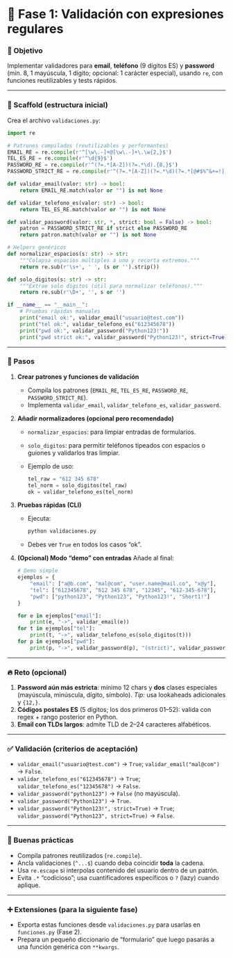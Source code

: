 # 🔹 Fase 1: Validación con expresiones regulares

### 🎯 Objetivo

Implementar validadores para **email**, **teléfono** (9 dígitos ES) y **password** (mín. 8, 1 mayúscula, 1 dígito; opcional: 1 carácter especial), usando `re`, con funciones reutilizables y tests rápidos.

---

### 🧱 Scaffold (estructura inicial)

Crea el archivo `validaciones.py`:

```python
import re

# Patrones compilados (reutilizables y performantes)
EMAIL_RE = re.compile(r'^[\w\.-]+@[\w\.-]+\.\w{2,}$')
TEL_ES_RE = re.compile(r'^\d{9}$')
PASSWORD_RE = re.compile(r'^(?=.*[A-Z])(?=.*\d).{8,}$')
PASSWORD_STRICT_RE = re.compile(r'^(?=.*[A-Z])(?=.*\d)(?=.*[@#$%^&+=!]).{8,}$')

def validar_email(valor: str) -> bool:
    return EMAIL_RE.match(valor or "") is not None

def validar_telefono_es(valor: str) -> bool:
    return TEL_ES_RE.match(valor or "") is not None

def validar_password(valor: str, *, strict: bool = False) -> bool:
    patron = PASSWORD_STRICT_RE if strict else PASSWORD_RE
    return patron.match(valor or "") is not None

# Helpers genéricos
def normalizar_espacios(s: str) -> str:
    """Colapsa espacios múltiples a uno y recorta extremos."""
    return re.sub(r'\s+', ' ', (s or '').strip())

def solo_digitos(s: str) -> str:
    """Extrae solo dígitos (útil para normalizar teléfonos)."""
    return re.sub(r'\D+', '', s or '')

if __name__ == "__main__":
    # Pruebas rápidas manuales
    print("email ok:", validar_email("usuario@test.com"))
    print("tel ok:", validar_telefono_es("612345678"))
    print("pwd ok:", validar_password("Python123!"))
    print("pwd strict ok:", validar_password("Python123!", strict=True))
```

---

### 🧭 Pasos

1. **Crear patrones y funciones de validación**

   * Compila los patrones (`EMAIL_RE`, `TEL_ES_RE`, `PASSWORD_RE`, `PASSWORD_STRICT_RE`).
   * Implementa `validar_email`, `validar_telefono_es`, `validar_password`.

2. **Añadir normalizadores (opcional pero recomendado)**

   * `normalizar_espacios`: para limpiar entradas de formularios.
   * `solo_digitos`: para permitir teléfonos tipeados con espacios o guiones y validarlos tras limpiar.
   * Ejemplo de uso:

     ```python
     tel_raw = "612 345 678"
     tel_norm = solo_digitos(tel_raw)
     ok = validar_telefono_es(tel_norm)
     ```

3. **Pruebas rápidas (CLI)**

   * Ejecuta:

     ```bash
     python validaciones.py
     ```
   * Debes ver `True` en todos los casos “ok”.

4. **(Opcional) Modo “demo” con entradas**
   Añade al final:

   ```python
   # Demo simple
   ejemplos = {
       "email": ["a@b.com", "mal@com", "user.name@mail.co", "x@y"],
       "tel": ["612345678", "612 345 678", "12345", "612-345-678"],
       "pwd": ["python123", "Python123", "Python123!", "Short1!"]
   }

   for e in ejemplos["email"]:
       print(e, "->", validar_email(e))
   for t in ejemplos["tel"]:
       print(t, "->", validar_telefono_es(solo_digitos(t)))
   for p in ejemplos["pwd"]:
       print(p, "->", validar_password(p), "(strict)", validar_password(p, strict=True))
   ```

---

### 🔥 Reto (opcional)

1. **Password aún más estricta**: mínimo 12 chars y **dos** clases especiales (mayúscula, minúscula, dígito, símbolo).
   *Tip:* usa lookaheads adicionales y `{12,}`.
2. **Códigos postales ES** (5 dígitos; los dos primeros 01–52): valida con regex + rango posterior en Python.
3. **Email con TLDs largos**: admite TLD de 2–24 caracteres alfabéticos.

---

### ✅ Validación (criterios de aceptación)

* `validar_email("usuario@test.com")` → `True`; `validar_email("mal@com")` → `False`.
* `validar_telefono_es("612345678")` → `True`; `validar_telefono_es("12345678")` → `False`.
* `validar_password("python123")` → `False` (no mayúscula).
* `validar_password("Python123")` → `True`.
* `validar_password("Python123!", strict=True)` → `True`; `validar_password("Python123", strict=True)` → `False`.

---

### 🧹 Buenas prácticas

* Compila patrones reutilizados (`re.compile`).
* Ancla validaciones (`^...$`) cuando deba coincidir **toda** la cadena.
* Usa `re.escape` si interpolas contenido del usuario dentro de un patrón.
* Evita `.*` “codicioso”; usa cuantificadores específicos o `?` (lazy) cuando aplique.

---

### ➕ Extensiones (para la siguiente fase)

* Exporta estas funciones desde `validaciones.py` para usarlas en `funciones.py` (Fase 2).
* Prepara un pequeño diccionario de “formulario” que luego pasarás a una función genérica con `**kwargs`.

